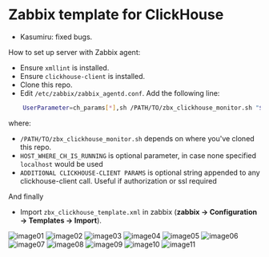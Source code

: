 # Zabbix template for ClickHouse

  * Kasumiru: fixed bugs.


How to set up server with Zabbix agent:
  * Ensure `xmllint` is installed.
  * Ensure `clickhouse-client` is installed.
  * Clone this repo.
  * Edit `/etc/zabbix/zabbix_agentd.conf`. Add the following line:
```bash
	UserParameter=ch_params[*],sh /PATH/TO/zbx_clickhouse_monitor.sh "$1" "HOST_WHERE_CH_IS_RUNNING" "ADDITIONAL CLICKHOUSE-CLIENT PARAMS"
```
  where:
  * `/PATH/TO/zbx_clickhouse_monitor.sh` depends on where you've cloned this repo.
  * `HOST_WHERE_CH_IS_RUNNING` is optional parameter, in case none specified `localhost` would be used
  * `ADDITIONAL CLICKHOUSE-CLIENT PARAMS` is optional string appended to any clickhouse-client call. Useful if authorization or ssl required

And finally
  * Import `zbx_clickhouse_template.xml` in zabbix (**zabbix -> Configuration -> Templates -> Import**).

![image01](img/image01.png)
![image02](img/image02.png)
![image03](img/image03.png)
![image04](img/image04.png)
![image05](img/image05.png)
![image06](img/image06.png)
![image07](img/image07.png)
![image08](img/image08.png)
![image09](img/image09.png)
![image10](img/image10.png)
![image11](img/image11.png)

